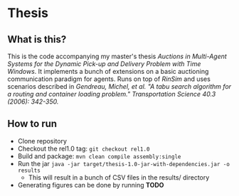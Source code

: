 # Thesis
## What is this?
This is the code accompanying my master's thesis *Auctions in Multi-Agent Systems for the Dynamic Pick-up and Delivery Problem with Time Windows*. It implements a bunch of extensions on a basic auctioning communication paradigm for agents. Runs on top of *RinSim* and uses scenarios described in *Gendreau, Michel, et al. "A tabu search algorithm for a routing and container loading problem." Transportation Science 40.3 (2006): 342-350.*

## How to run
* Clone repository
* Checkout the rel1.0 tag: `git checkout rel1.0`
* Build and package: ``mvn clean compile assembly:single``
* Run the jar ``java -jar target/thesis-1.0-jar-with-dependencies.jar -o results``
	* This will result in a bunch of CSV files in the results/ directory
* Generating figures can be done by running **TODO**
